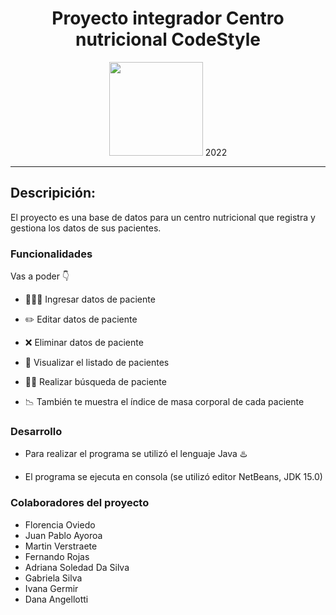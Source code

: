 <h1 align= "center" >Proyecto integrador Centro nutricional CodeStyle</h1>

<p align="center">
  <img width="150"  src=https://github.com/CodeSystem2022/AsistenciaCodeStyle/blob/main/assets/CodeStyleTransparent.png>
  2022
</p>

----

## Descripición:

El proyecto  es una  base de datos para un centro nutricional que registra y gestiona los datos de sus pacientes.

### Funcionalidades

Vas a poder  :point_down:

*  :people_holding_hands: Ingresar datos de paciente

*  :pencil2: Editar datos de paciente
 
* :x: Eliminar datos de paciente

* :page_with_curl: Visualizar el listado de pacientes

* :cook: Realizar búsqueda de paciente

* 	:chart_with_downwards_trend: También te muestra el índice de masa corporal de cada paciente


### Desarrollo

* Para realizar el programa se utilizó el lenguaje Java :hotsprings: 

* El programa se ejecuta en consola (se utilizó editor NetBeans, JDK 15.0)


### Colaboradores del proyecto

* Florencia Oviedo
* Juan Pablo Ayoroa
* Martin Verstraete
* Fernando Rojas
* Adriana Soledad Da Silva
* Gabriela Silva
* Ivana Germir
* Dana Angellotti



